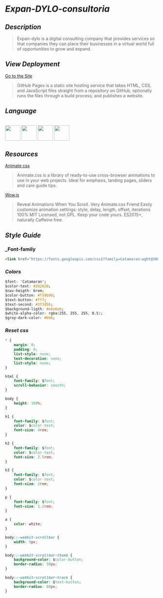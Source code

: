 # _Expan-DYLO-consultoria_

## _Description_
>Expan-dylo is a digital consulting company that provides services so that companies
>they can place their businesses in a virtual world full of opportunities to grow
>and expand.

## _View Deployment_
[Go to the Site](https://fernandomoyano.github.io/Expan-DYLO-consultoria/)
>GitHub Pages is a static site hosting service that takes HTML, CSS, and JavaScript files straight from a repository on GitHub, optionally runs the files through a build process, and publishes a website.

## _Language_

<link rel="stylesheet" href="devicon.min.css">
<div "style=inline_block"><br>


 <img width="50px" height="50px" src="https://cdn.jsdelivr.net/gh/devicons/devicon/icons/html5/html5-original-wordmark.svg" />
 <img width="50px" height="50px" src="https://cdn.jsdelivr.net/gh/devicons/devicon/icons/css3/css3-original-wordmark.svg" />
 <img width="50px" height="50px" src="https://cdn.jsdelivr.net/gh/devicons/devicon/icons/bootstrap/bootstrap-original-wordmark.svg" />        
 <img width="50px" height="50px" src="https://cdn.jsdelivr.net/gh/devicons/devicon/icons/sass/sass-original.svg" /> 
 
 
## _Resources_

[Animate css](https://animate.style/)
>Animate.css is a library of ready-to-use cross-browser animations to use in your web projects. Ideal for emphasis, landing pages, sliders and care guide tips.
>
[Wow.js](https://wowjs.uk/)
>Reveal Animations When You Scroll. Very Animate.css Friend
Easily customize animation settings: style, delay, length, offset, iterations
100% MIT Licensed, not GPL. Keep your code yours.
ES2015+, naturally Caffeine free.

## _Style Guide_

### _Font-family

``` html
<link href="https://fonts.googleapis.com/css2?family=Catamaran:wght@300;500;700&display=swap" rel="stylesheet" />
```

### _Colors_

``` CSS
$font: 'Catamaran';
$color-text: #202020;
$nav-heigth: 6rem;
$color-button: #f59b00;
$text-button: #fff;
$text-second: #3f3d56;
$background-ligth: #e6e6e6;
$white-alpha-color: rgba(255, 255, 255, 0.5);
$gray-dark-color: #666;
```

### _Reset css_
``` CSS
* {
	margin: 0;
	padding: 0;
	list-style: none;
	text-decoration: none;
	list-style: none;
}

html {
	font-family: $font;
	scroll-behavior: smooth;
}

body {
	height: 100%;
}

h1 {
	font-family: $font;
	color: $color-text;
	font-size: 4rem;
}

h2 {
	font-family: $font;
	color: $color-text;
	font-size: 2.5rem;
}

h3 {
	font-family: $font;
	color: $color-text;
	font-size: 2rem;
}

p {
	font-family: $font;
	font-size: 1.2rem;
}

a {
	color: white;
}

body::-webkit-scrollbar {
	width: 9px;
}

body::-webkit-scrollbar-thumb {
	background-color: $color-button;
	border-radius: 50px;
}

body::-webkit-scrollbar-track {
	background-color: $text-button;
	border-radius: 80px;
}
```





